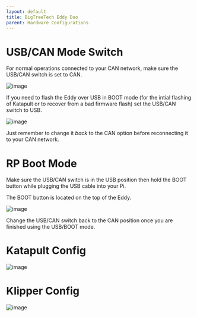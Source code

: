 ```yaml
---
layout: default 
title: BigTreeTech Eddy Duo
parent: Hardware Configurations
---
```


# USB/CAN Mode Switch

For normal operations connected to your CAN network, make sure the USB/CAN switch is set to CAN.

![image](https://github.com/user-attachments/assets/197bde37-ac81-4fec-990e-6a5e6a681da3)

If you need to flash the Eddy over USB in BOOT mode (for the intial flashing of Katapult or to recover
from a bad firmware flash) set the USB/CAN switch to USB.

![image](https://github.com/user-attachments/assets/958fd93d-708b-4625-94b7-1fa0b5bf41cf)

Just remember to change it *back* to the CAN option before reconnecting it to your CAN network.

# RP Boot Mode

Make sure the USB/CAN switch is in the USB position then hold the BOOT button while plugging the USB cable into your Pi.

The BOOT button is located on the top of the Eddy.

![image](https://github.com/user-attachments/assets/ee5b003c-1ddd-4c57-b76a-3c8f4d58dfb5)

Change the USB/CAN switch back to the CAN position once you are finished using the USB/BOOT mode.

# Katapult Config

![image](https://github.com/user-attachments/assets/4f4add54-70fc-430f-8186-480cca7655fe)


# Klipper Config

![image](https://github.com/user-attachments/assets/83382734-0ed1-4e6e-b48a-cfe9d895ecd1)
